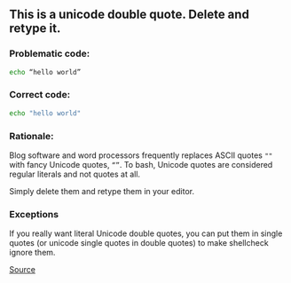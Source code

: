 ## This is a unicode double quote. Delete and retype it.

### Problematic code:

```sh
echo “hello world”
```

### Correct code:

```sh
echo "hello world"
```

### Rationale:

Blog software and word processors frequently replaces ASCII quotes `""` with fancy Unicode quotes, `“”`. To bash, Unicode quotes are considered regular literals and not quotes at all.

Simply delete them and retype them in your editor.

### Exceptions

If you really want literal Unicode double quotes, you can put them in single quotes (or unicode single quotes in double quotes) to make shellcheck ignore them.

[Source](https://github.com/koalaman/shellcheck/wiki/SC1015)

